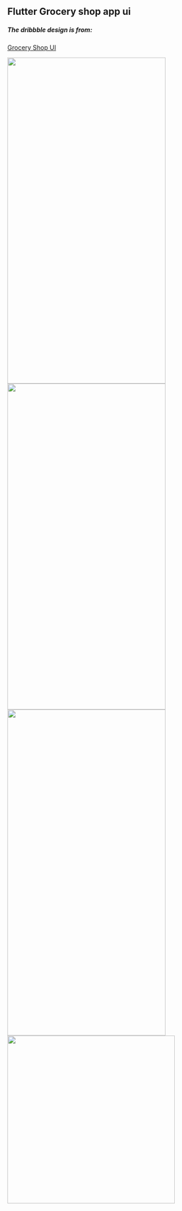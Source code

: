 ## Flutter Grocery shop app ui

##### The dribbble design is from: 
[Grocery Shop UI](https://dribbble.com/shots/18876097-Grocery-Shop-UI "Grocery Shop UI")

<img src="https://i.imgur.com/kvIOLeO.png" 
     width="357" 
     height="734" /> <img src="https://i.imgur.com/juxbHnW.png" 
     width="357" 
     height="734" /> <img src="https://i.imgur.com/qLwEtOq.png" 
     width="357" 
     height="734" /> 
     <img width=378 src=https://s1.gifyu.com/images/shop_app_ui.gif />
    
     


